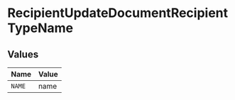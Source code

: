 # RecipientUpdateDocumentRecipientTypeName


## Values

| Name   | Value  |
| ------ | ------ |
| `NAME` | name   |